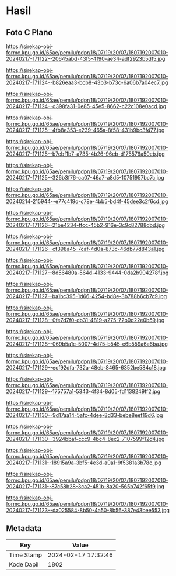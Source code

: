 # Hasil

## Foto C Plano

https://sirekap-obj-formc.kpu.go.id/65ae/pemilu/pdpr/18/07/19/20/07/1807192007010-20240217-171122--20645abd-43f5-4f90-ae34-adf2923b5df5.jpg

https://sirekap-obj-formc.kpu.go.id/65ae/pemilu/pdpr/18/07/19/20/07/1807192007010-20240217-171124--b826eaa3-bcb8-43b3-b73c-6a06b7a04ec7.jpg

https://sirekap-obj-formc.kpu.go.id/65ae/pemilu/pdpr/18/07/19/20/07/1807192007010-20240217-171124--d398fa31-0e85-45e5-8662-c22c108e0acd.jpg

https://sirekap-obj-formc.kpu.go.id/65ae/pemilu/pdpr/18/07/19/20/07/1807192007010-20240217-171125--4fb8e353-e239-465a-8f58-431b9bc3f477.jpg

https://sirekap-obj-formc.kpu.go.id/65ae/pemilu/pdpr/18/07/19/20/07/1807192007010-20240217-171125--b7ebf1b7-a735-4b26-96eb-d175576a50eb.jpg

https://sirekap-obj-formc.kpu.go.id/65ae/pemilu/pdpr/18/07/19/20/07/1807192007010-20240217-171125--326b3f76-ca07-46a7-a8d5-10751957bc7c.jpg

https://sirekap-obj-formc.kpu.go.id/65ae/pemilu/pdpr/18/07/19/20/07/1807192007010-20240214-215944--e77c419d-c78e-4bb5-bd4f-45dee3c2f6cd.jpg

https://sirekap-obj-formc.kpu.go.id/65ae/pemilu/pdpr/18/07/19/20/07/1807192007010-20240217-171126--21be4234-ffcc-45b2-916e-3c9c82788dbd.jpg

https://sirekap-obj-formc.kpu.go.id/65ae/pemilu/pdpr/18/07/19/20/07/1807192007010-20240217-171126--cf398a45-7caf-4d0a-873c-46db77d843a1.jpg

https://sirekap-obj-formc.kpu.go.id/65ae/pemilu/pdpr/18/07/19/20/07/1807192007010-20240217-171127--8d56480a-564d-4133-9444-0da2b904278f.jpg

https://sirekap-obj-formc.kpu.go.id/65ae/pemilu/pdpr/18/07/19/20/07/1807192007010-20240217-171127--ba1bc395-1d66-4254-bd8e-3b788b6cb7c9.jpg

https://sirekap-obj-formc.kpu.go.id/65ae/pemilu/pdpr/18/07/19/20/07/1807192007010-20240217-171128--0fe7d7f0-db31-4819-a275-72b0d22e0b59.jpg

https://sirekap-obj-formc.kpu.go.id/65ae/pemilu/pdpr/18/07/19/20/07/1807192007010-20240217-171128--069b5a1c-5007-4d75-b545-e6b559a6a6ba.jpg

https://sirekap-obj-formc.kpu.go.id/65ae/pemilu/pdpr/18/07/19/20/07/1807192007010-20240217-171129--ecf92dfa-732a-48eb-8465-6352be584c18.jpg

https://sirekap-obj-formc.kpu.go.id/65ae/pemilu/pdpr/18/07/19/20/07/1807192007010-20240217-171129--175757a1-5343-4f34-8d05-fd1138249ff2.jpg

https://sirekap-obj-formc.kpu.go.id/65ae/pemilu/pdpr/18/07/19/20/07/1807192007010-20240217-171130--9d17aa14-5afc-4dee-8d33-bebe8eef19d6.jpg

https://sirekap-obj-formc.kpu.go.id/65ae/pemilu/pdpr/18/07/19/20/07/1807192007010-20240217-171130--3924bbaf-ccc9-4bc4-8ec2-7107599f12d4.jpg

https://sirekap-obj-formc.kpu.go.id/65ae/pemilu/pdpr/18/07/19/20/07/1807192007010-20240217-171131--18915a9a-3bf5-4e3d-a0a1-9f5381a3b78c.jpg

https://sirekap-obj-formc.kpu.go.id/65ae/pemilu/pdpr/18/07/19/20/07/1807192007010-20240217-171131--87c58b28-3ca2-451b-8a20-565b742f65f9.jpg

https://sirekap-obj-formc.kpu.go.id/65ae/pemilu/pdpr/18/07/19/20/07/1807192007010-20240217-171123--da025584-8b50-4a50-8b56-387e43bee553.jpg


## Metadata

| Key        | Value               |
| ---------- | ------------------- |
| Time Stamp | 2024-02-17 17:32:46 |
| Kode Dapil | 1802                |



